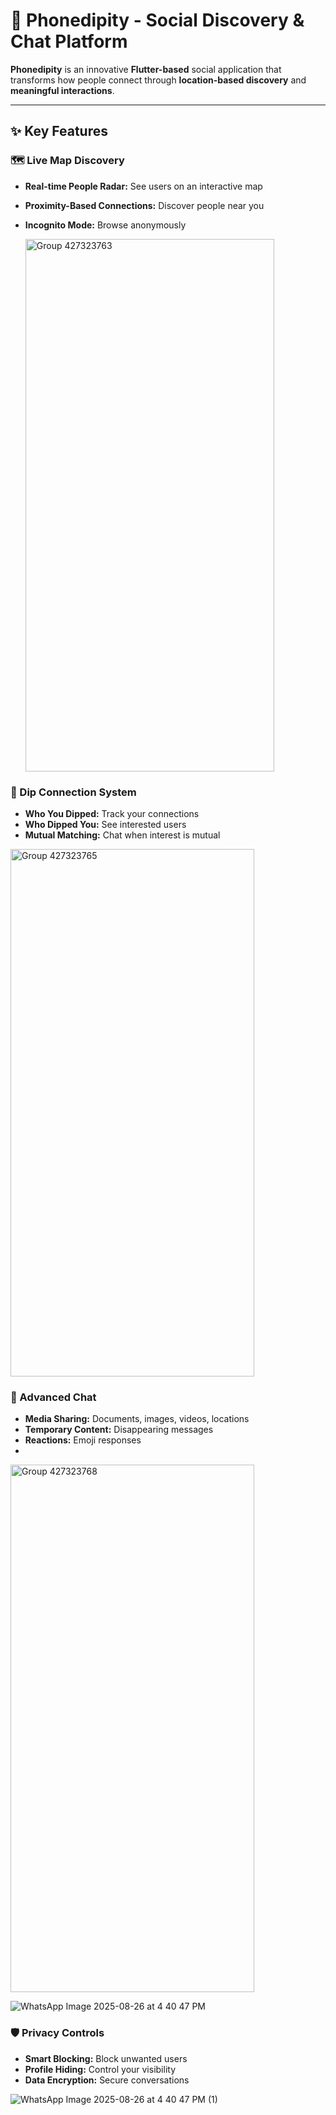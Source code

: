 # 📱 Phonedipity - Social Discovery & Chat Platform

**Phonedipity** is an innovative **Flutter-based** social application that transforms how people connect through **location-based discovery** and **meaningful interactions**.

---

## ✨ Key Features

### 🗺️ Live Map Discovery
- **Real-time People Radar:** See users on an interactive map  
- **Proximity-Based Connections:** Discover people near you  
- **Incognito Mode:** Browse anonymously

  <img width="398" height="852" alt="Group 427323763" src="https://github.com/user-attachments/assets/126f02a8-10fa-4584-ba2c-57f94e93b043" />


### 🔄 Dip Connection System
- **Who You Dipped:** Track your connections  
- **Who Dipped You:** See interested users  
- **Mutual Matching:** Chat when interest is mutual

<img width="390" height="844" alt="Group 427323765" src="https://github.com/user-attachments/assets/b135b9d6-6fa9-42d6-83d9-96b054ca1c06" />


### 💬 Advanced Chat
- **Media Sharing:** Documents, images, videos, locations  
- **Temporary Content:** Disappearing messages  
- **Reactions:** Emoji responses
- 
<img width="390" height="844" alt="Group 427323768" src="https://github.com/user-attachments/assets/f925bbaa-5118-4a7b-9694-0d35bc9afdca" />

![WhatsApp Image 2025-08-26 at 4 40 47 PM](https://github.com/user-attachments/assets/02520f9f-95a7-46be-ac61-e95972598410)


### 🛡️ Privacy Controls
- **Smart Blocking:** Block unwanted users  
- **Profile Hiding:** Control your visibility  
- **Data Encryption:** Secure conversations

![WhatsApp Image 2025-08-26 at 4 40 47 PM (1)](https://github.com/user-attachments/assets/e0afc8eb-fc4d-460a-ad32-e7c6d058e84b)


